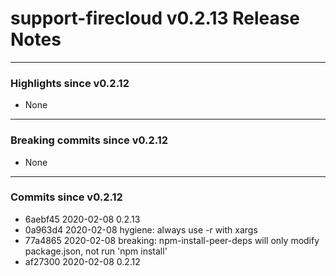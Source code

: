 # support-firecloud v0.2.13 Release Notes

---

### Highlights since v0.2.12

* None

---

### Breaking commits since v0.2.12

* None

---

### Commits since v0.2.12

* 6aebf45 2020-02-08 0.2.13
* 0a963d4 2020-02-08 hygiene: always use -r with xargs
* 77a4865 2020-02-08 breaking: npm-install-peer-deps will only modify package.json, not run 'npm install'
* af27300 2020-02-08 0.2.12
